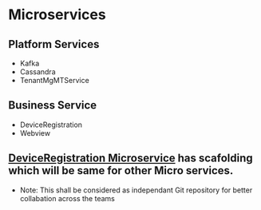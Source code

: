 # Microservices


## Platform Services
  * Kafka
  * Cassandra
  * TenantMgMTService

## Business Service
  * DeviceRegistration
  * Webview

## [DeviceRegistration Microservice](https://github.com/baratamramprasad/ramprasad/tree/master/Microservices/DeviceRegistration) has scafolding which will be same for other Micro services.

+ Note: This shall be considered as independant Git repository for better collabation across the teams

